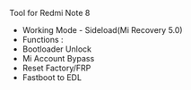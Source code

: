 Tool for Redmi Note 8 
- Working Mode - Sideload(Mi Recovery 5.0)
- Functions :
- Bootloader Unlock
- Mi Account Bypass
- Reset Factory/FRP
- Fastboot to EDL
